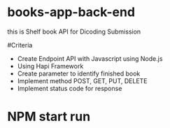 # books-app-back-end
this is Shelf book API for Dicoding Submission

#Criteria
- Create Endpoint API with Javascript using Node.js
- Using Hapi Framework
- Create parameter to identify finished book
- Implement method POST, GET, PUT, DELETE
- Implement status code for response


# NPM start run
